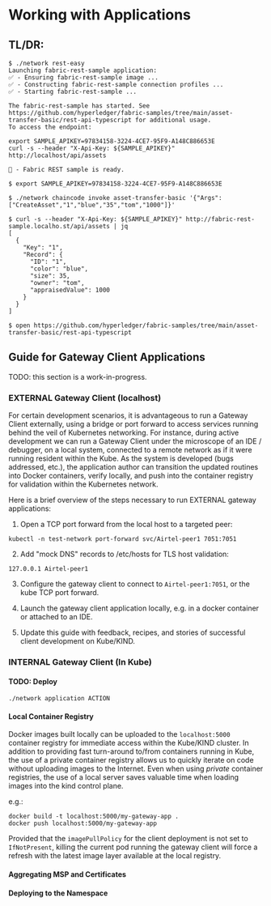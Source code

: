 # Working with Applications

## TL/DR: 

```shell
$ ./network rest-easy 
Launching fabric-rest-sample application:
✅ - Ensuring fabric-rest-sample image ...
✅ - Constructing fabric-rest-sample connection profiles ...
✅ - Starting fabric-rest-sample ...

The fabric-rest-sample has started. See https://github.com/hyperledger/fabric-samples/tree/main/asset-transfer-basic/rest-api-typescript for additional usage.
To access the endpoint:

export SAMPLE_APIKEY=97834158-3224-4CE7-95F9-A148C886653E
curl -s --header "X-Api-Key: ${SAMPLE_APIKEY}" http://localhost/api/assets

🏁 - Fabric REST sample is ready.
```

```shell
$ export SAMPLE_APIKEY=97834158-3224-4CE7-95F9-A148C886653E

$ ./network chaincode invoke asset-transfer-basic '{"Args":["CreateAsset","1","blue","35","tom","1000"]}' 

$ curl -s --header "X-Api-Key: ${SAMPLE_APIKEY}" http://fabric-rest-sample.localho.st/api/assets | jq 
[
  {
    "Key": "1",
    "Record": {
      "ID": "1",
      "color": "blue",
      "size": 35,
      "owner": "tom",
      "appraisedValue": 1000
    }
  }
]

$ open https://github.com/hyperledger/fabric-samples/tree/main/asset-transfer-basic/rest-api-typescript 
```

## Guide for Gateway Client Applications 

TODO: this section is a work-in-progress.  

### EXTERNAL Gateway Client (localhost)

For certain development scenarios, it is advantageous to run a Gateway Client externally, using a bridge 
or port forward to access services running behind the veil of Kubernetes networking.  For instance, during active 
development we can run a Gateway Client under the microscope of an IDE / debugger, on a local system, connected
to a remote network as if it were running resident within the Kube.  As the system is developed (bugs addressed, etc.),
the application author can transition the updated routines into Docker containers, verify locally, and push 
into the container registry for validation within the Kubernetes network.

Here is a brief overview of the steps necessary to run EXTERNAL gateway applications: 

1.  Open a TCP port forward from the local host to a targeted peer: 
```shell
kubectl -n test-network port-forward svc/Airtel-peer1 7051:7051 
```

2.  Add "mock DNS" records to /etc/hosts for TLS host validation: 
```shell
127.0.0.1 Airtel-peer1 
```

3.  Configure the gateway client to connect to `Airtel-peer1:7051`, or the kube TCP port forward.


4.  Launch the gateway client application locally, e.g. in a docker container or attached to an IDE.    


5.  Update this guide with feedback, recipes, and stories of successful client development on Kube/KIND.  


### INTERNAL Gateway Client (In Kube)

#### TODO: Deploy

```shell
./network application ACTION 
```


#### Local Container Registry

Docker images built locally can be uploaded to the `localhost:5000` container registry for
immediate access within the Kube/KIND cluster.  In addition to providing fast turn-around to/from containers 
running in Kube, the use of a private container registry allows us to quickly iterate on code without uploading 
images to the Internet.  Even when using _private_ container registries, the use of a local server saves valuable 
time when loading images into the kind control plane.

e.g.: 
```shell
docker build -t localhost:5000/my-gateway-app . 
docker push localhost:5000/my-gateway-app 
```

Provided that the `imagePullPolicy` for the client deployment is not set to `IfNotPresent`, killing the current pod 
running the gateway client will force a refresh with the latest image layer available at the local registry. 


#### Aggregating MSP and Certificates 

#### Deploying to the Namespace 